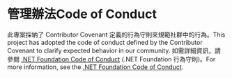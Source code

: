# <a name="code-of-conduct"></a><span data-ttu-id="0405e-101">管理辦法</span><span class="sxs-lookup"><span data-stu-id="0405e-101">Code of Conduct</span></span>

<span data-ttu-id="0405e-102">此專案採納了 Contributor Covenant 定義的行為守則來規範社群中的行為。</span><span class="sxs-lookup"><span data-stu-id="0405e-102">This project has adopted the code of conduct defined by the Contributor Covenant to clarify expected behavior in our community.</span></span>
<span data-ttu-id="0405e-103">如需詳細資訊，請參閱 [.NET Foundation Code of Conduct](https://dotnetfoundation.org/code-of-conduct) (.NET Foundation 行為守則)。</span><span class="sxs-lookup"><span data-stu-id="0405e-103">For more information, see the [.NET Foundation Code of Conduct](https://dotnetfoundation.org/code-of-conduct).</span></span>
